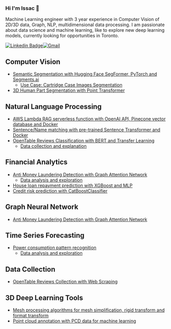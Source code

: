 ### Hi I'm Issac 👋
Machine Learning engineer with 3 year experience in Computer Vision of 2D/3D data, Graph, NLP, multidimensional data processing. I am passionate about data science and machine learning, like to explore new deep learning models, currently looking for opportunities in Toronto.  

[![Linkedin Badge](https://img.shields.io/badge/LinkedIn-0077B5?style=for-the-badge&logo=linkedin&logoColor=white)](https://www.linkedin.com/in/sik-hin-chan-b70b74195/)[![Gmail](https://img.shields.io/badge/Gmail-D14836?style=for-the-badge&logo=gmail&logoColor=white)](mailto:issacchan26@gmail.com)

## Computer Vision
- [Semantic Segmentation with Hugging Face SegFormer, PyTorch and Segments.ai](https://github.com/issacchan26/SegFormerSemanticSegmentation)
  - [Use Case: Cartridge Case Images Segmentation](https://github.com/issacchan26/CartridgeCaseSegmentation)
- [3D Human Part Segmentation with Point Transformer](https://github.com/issacchan26/HumanPartSegmentation)

## Natural Language Processing
- [AWS Lambda RAG serverless function with OpenAI API, Pinecone vector database and Docker](https://github.com/issacchan26/TalkToPDF)
- [Sentence/Name matching with pre-trained Sentence Transformer and Docker](https://github.com/issacchan26/SentenceSimilaritySearching)
- [OpenTable Reviews Classification with BERT and Transfer Learning](https://github.com/issacchan26/CustomerReviewClassificationWithBERT)
  - [Data collection and explanation](https://github.com/issacchan26/CustomerReviewClassificationWithBERT/blob/main/review_classification.ipynb)

## Financial Analytics
- [Anti Money Laundering Detection with Graph Attention Network](https://github.com/issacchan26/AntiMoneyLaunderingDetectionWithGNN)
  - [Data analysis and exploration](https://github.com/issacchan26/AntiMoneyLaunderingDetectionWithGNN/blob/main/anti-money-laundering-detection-with-gnn.ipynb)
- [House loan repayment prediction with XGBoost and MLP](https://github.com/issacchan26/HouseLoanPrediction)
- [Credit risk prediction with CatBoostClassifier](https://github.com/issacchan26/CreditRiskPrediction)

## Graph Neural Network
- [Anti Money Laundering Detection with Graph Attention Network](https://github.com/issacchan26/AntiMoneyLaunderingDetectionWithGNN)

## Time Series Forecasting
- [Power consumption pattern recognition](https://github.com/issacchan26/TimeSeriesPatternForecasting)
  - [Data analysis and exploration](https://github.com/issacchan26/TimeSeriesPatternForecasting/blob/main/data_analysis_visualization.ipynb)

## Data Collection
- [OpenTable Reviews Collection with Web Scraping](https://github.com/issacchan26/OpenTableReviewsScraping)

## 3D Deep Learning Tools 
- [Mesh processing algorithms for mesh simplification, rigid transform and format transform](https://github.com/issacchan26/mesh-processing)
- [Point cloud annotation with PCD data for machine learning](https://github.com/issacchan26/point-cloud-annotation)
  
<!--
**issacchan26/issacchan26** is a ✨ _special_ ✨ repository because its `README.md` (this file) appears on your GitHub profile.

Here are some ideas to get you started:

- 🔭 I’m currently working on ...
- 🌱 I’m currently learning ...
- 👯 I’m looking to collaborate on ...
- 🤔 I’m looking for help with ...
- 💬 Ask me about ...
- 📫 How to reach me: ...
- 😄 Pronouns: ...
- ⚡ Fun fact: ...
-->
